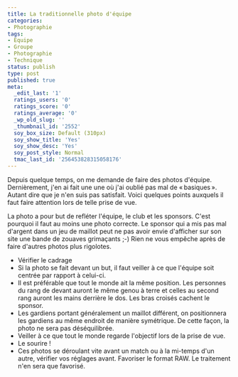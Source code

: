 ```yaml
---
title: La traditionnelle photo d'équipe
categories:
- Photographie
tags:
- Equipe
- Groupe
- Photographie
- Technique
status: publish
type: post
published: true
meta:
  _edit_last: '1'
  ratings_users: '0'
  ratings_score: '0'
  ratings_average: '0'
  _wp_old_slug: ''
  _thumbnail_id: '2552'
  soy_box_size: Default (310px)
  soy_show_title: 'Yes'
  soy_show_desc: 'Yes'
  soy_post_style: Normal
  tmac_last_id: '256453828315058176'
---
```

Depuis quelque temps, on me demande de faire des photos d'équipe. Dernièrement, j'en ai fait une une où j'ai oublié pas mal de « basiques ». Autant dire que je n'en suis pas satisfait. Voici quelques points auxquels il faut faire attention lors de telle prise de vue.

<!--more-->

La photo a pour but de refléter l'équipe, le club et les sponsors. C'est pourquoi il faut au moins une photo correcte. Le sponsor qui a mis pas mal d'argent dans un jeu de maillot peut ne pas avoir envie d'afficher sur son site une bande de zouaves grimaçants ;-)
Rien ne vous empêche après de faire d'autres photos plus rigolotes.
<ul>
	<li>Vérifier le cadrage</li>
	<li>Si la photo se fait devant un but, il faut veiller à ce que l'équipe soit centrée par rapport à celui-ci.</li>
	<li>Il est préférable que tout le monde ait la même position. Les personnes du rang de devant auront le même genou à terre et celles au second rang auront les mains derrière le dos. Les bras croisés cachent le sponsor.</li>
	<li>Les gardiens portant généralement un maillot différent, on positionnera les gardiens au même endroit de manière symétrique. De cette façon, la photo ne sera pas déséquilibrée.</li>
	<li>Veiller à ce que tout le monde regarde l'objectif lors de la prise de vue.</li>
	<li>Le sourire !</li>
	<li>Ces photos se déroulant vite avant un match ou à la mi-temps d'un autre, vérifier vos réglages avant. Favoriser le format RAW. Le traitement n'en sera que favorisé.</li>
</ul>
